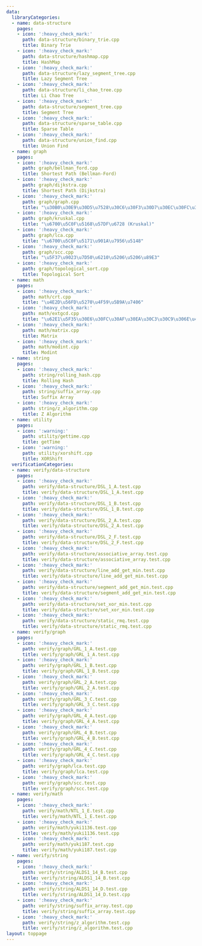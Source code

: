 ```yaml
---
data:
  libraryCategories:
  - name: data-structure
    pages:
    - icon: ':heavy_check_mark:'
      path: data-structure/binary_trie.cpp
      title: Binary Trie
    - icon: ':heavy_check_mark:'
      path: data-structure/hashmap.cpp
      title: HashMap
    - icon: ':heavy_check_mark:'
      path: data-structure/lazy_segment_tree.cpp
      title: Lazy Segment Tree
    - icon: ':heavy_check_mark:'
      path: data-structure/li_chao_tree.cpp
      title: Li Chao Tree
    - icon: ':heavy_check_mark:'
      path: data-structure/segment_tree.cpp
      title: Segment Tree
    - icon: ':heavy_check_mark:'
      path: data-structure/sparse_table.cpp
      title: Sparse Table
    - icon: ':heavy_check_mark:'
      path: data-structure/union_find.cpp
      title: Union Find
  - name: graph
    pages:
    - icon: ':heavy_check_mark:'
      path: graph/bellman_ford.cpp
      title: Shortest Path (Bellman-Ford)
    - icon: ':heavy_check_mark:'
      path: graph/dijkstra.cpp
      title: Shortest Path (Dijkstra)
    - icon: ':heavy_check_mark:'
      path: graph/graph.cpp
      title: "\u30B0\u30E9\u30D5\u7528\u30C6\u30F3\u30D7\u30EC\u30FC\u30C8"
    - icon: ':heavy_check_mark:'
      path: graph/kruskal.cpp
      title: "\u6700\u5C0F\u5168\u57DF\u6728 (Kruskal)"
    - icon: ':heavy_check_mark:'
      path: graph/lca.cpp
      title: "\u6700\u5C0F\u5171\u901A\u7956\u5148"
    - icon: ':heavy_check_mark:'
      path: graph/scc.cpp
      title: "\u5F37\u9023\u7D50\u6210\u5206\u5206\u89E3"
    - icon: ':heavy_check_mark:'
      path: graph/topological_sort.cpp
      title: Topological Sort
  - name: math
    pages:
    - icon: ':heavy_check_mark:'
      path: math/crt.cpp
      title: "\u4E2D\u56FD\u5270\u4F59\u5B9A\u7406"
    - icon: ':heavy_check_mark:'
      path: math/extgcd.cpp
      title: "\u62E1\u5F35\u30E6\u30FC\u30AF\u30EA\u30C3\u30C9\u306E\u4E92\u9664\u6CD5"
    - icon: ':heavy_check_mark:'
      path: math/matrix.cpp
      title: Matrix
    - icon: ':heavy_check_mark:'
      path: math/modint.cpp
      title: Modint
  - name: string
    pages:
    - icon: ':heavy_check_mark:'
      path: string/rolling_hash.cpp
      title: Rolling Hash
    - icon: ':heavy_check_mark:'
      path: string/suffix_array.cpp
      title: Suffix Array
    - icon: ':heavy_check_mark:'
      path: string/z_algorithm.cpp
      title: Z Algorithm
  - name: utility
    pages:
    - icon: ':warning:'
      path: utility/gettime.cpp
      title: getTime
    - icon: ':warning:'
      path: utility/xorshift.cpp
      title: XORShift
  verificationCategories:
  - name: verify/data-structure
    pages:
    - icon: ':heavy_check_mark:'
      path: verify/data-structure/DSL_1_A.test.cpp
      title: verify/data-structure/DSL_1_A.test.cpp
    - icon: ':heavy_check_mark:'
      path: verify/data-structure/DSL_1_B.test.cpp
      title: verify/data-structure/DSL_1_B.test.cpp
    - icon: ':heavy_check_mark:'
      path: verify/data-structure/DSL_2_A.test.cpp
      title: verify/data-structure/DSL_2_A.test.cpp
    - icon: ':heavy_check_mark:'
      path: verify/data-structure/DSL_2_F.test.cpp
      title: verify/data-structure/DSL_2_F.test.cpp
    - icon: ':heavy_check_mark:'
      path: verify/data-structure/associative_array.test.cpp
      title: verify/data-structure/associative_array.test.cpp
    - icon: ':heavy_check_mark:'
      path: verify/data-structure/line_add_get_min.test.cpp
      title: verify/data-structure/line_add_get_min.test.cpp
    - icon: ':heavy_check_mark:'
      path: verify/data-structure/segment_add_get_min.test.cpp
      title: verify/data-structure/segment_add_get_min.test.cpp
    - icon: ':heavy_check_mark:'
      path: verify/data-structure/set_xor_min.test.cpp
      title: verify/data-structure/set_xor_min.test.cpp
    - icon: ':heavy_check_mark:'
      path: verify/data-structure/static_rmq.test.cpp
      title: verify/data-structure/static_rmq.test.cpp
  - name: verify/graph
    pages:
    - icon: ':heavy_check_mark:'
      path: verify/graph/GRL_1_A.test.cpp
      title: verify/graph/GRL_1_A.test.cpp
    - icon: ':heavy_check_mark:'
      path: verify/graph/GRL_1_B.test.cpp
      title: verify/graph/GRL_1_B.test.cpp
    - icon: ':heavy_check_mark:'
      path: verify/graph/GRL_2_A.test.cpp
      title: verify/graph/GRL_2_A.test.cpp
    - icon: ':heavy_check_mark:'
      path: verify/graph/GRL_3_C.test.cpp
      title: verify/graph/GRL_3_C.test.cpp
    - icon: ':heavy_check_mark:'
      path: verify/graph/GRL_4_A.test.cpp
      title: verify/graph/GRL_4_A.test.cpp
    - icon: ':heavy_check_mark:'
      path: verify/graph/GRL_4_B.test.cpp
      title: verify/graph/GRL_4_B.test.cpp
    - icon: ':heavy_check_mark:'
      path: verify/graph/GRL_4_C.test.cpp
      title: verify/graph/GRL_4_C.test.cpp
    - icon: ':heavy_check_mark:'
      path: verify/graph/lca.test.cpp
      title: verify/graph/lca.test.cpp
    - icon: ':heavy_check_mark:'
      path: verify/graph/scc.test.cpp
      title: verify/graph/scc.test.cpp
  - name: verify/math
    pages:
    - icon: ':heavy_check_mark:'
      path: verify/math/NTL_1_E.test.cpp
      title: verify/math/NTL_1_E.test.cpp
    - icon: ':heavy_check_mark:'
      path: verify/math/yuki1136.test.cpp
      title: verify/math/yuki1136.test.cpp
    - icon: ':heavy_check_mark:'
      path: verify/math/yuki187.test.cpp
      title: verify/math/yuki187.test.cpp
  - name: verify/string
    pages:
    - icon: ':heavy_check_mark:'
      path: verify/string/ALDS1_14_B.test.cpp
      title: verify/string/ALDS1_14_B.test.cpp
    - icon: ':heavy_check_mark:'
      path: verify/string/ALDS1_14_D.test.cpp
      title: verify/string/ALDS1_14_D.test.cpp
    - icon: ':heavy_check_mark:'
      path: verify/string/suffix_array.test.cpp
      title: verify/string/suffix_array.test.cpp
    - icon: ':heavy_check_mark:'
      path: verify/string/z_algorithm.test.cpp
      title: verify/string/z_algorithm.test.cpp
layout: toppage
---
```

